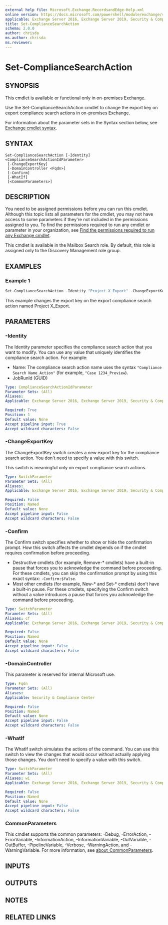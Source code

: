 ```yaml
---
external help file: Microsoft.Exchange.RecordsandEdge-Help.xml
online version: https://docs.microsoft.com/powershell/module/exchange/set-compliancesearchaction
applicable: Exchange Server 2016, Exchange Server 2019, Security & Compliance Center
title: Set-ComplianceSearchAction
schema: 2.0.0
author: chrisda
ms.author: chrisda
ms.reviewer:
---
```


# Set-ComplianceSearchAction

## SYNOPSIS
This cmdlet is available or functional only in on-premises Exchange.

Use the Set-ComplianceSearchAction cmdlet to change the export key on export compliance search actions in on-premises Exchange.

For information about the parameter sets in the Syntax section below, see [Exchange cmdlet syntax](https://docs.microsoft.com/powershell/exchange/exchange-cmdlet-syntax).

## SYNTAX

```
Set-ComplianceSearchAction [-Identity] <ComplianceSearchActionIdParameter>
 [-ChangeExportKey]
 [-DomainController <Fqdn>]
 [-Confirm]
 [-WhatIf]
 [<CommonParameters>]
```

## DESCRIPTION
You need to be assigned permissions before you can run this cmdlet. Although this topic lists all parameters for the cmdlet, you may not have access to some parameters if they're not included in the permissions assigned to you. To find the permissions required to run any cmdlet or parameter in your organization, see [Find the permissions required to run any Exchange cmdlet](https://docs.microsoft.com/powershell/exchange/find-exchange-cmdlet-permissions).

This cmdlet is available in the Mailbox Search role. By default, this role is assigned only to the Discovery Management role group.

## EXAMPLES

### Example 1
```powershell
Set-ComplianceSearchAction -Identity "Project X_Export" -ChangeExportKey
```

This example changes the export key on the export compliance search action named Project X\_Export.

## PARAMETERS

### -Identity
The Identity parameter specifies the compliance search action that you want to modify. You can use any value that uniquely identifies the compliance search action. For example:

- Name: The compliance search action name uses the syntax `"Compliance Search Name_Action"` (for example, `"Case 1234_Preview`).
- JobRunId (GUID)

```yaml
Type: ComplianceSearchActionIdParameter
Parameter Sets: (All)
Aliases:
Applicable: Exchange Server 2016, Exchange Server 2019, Security & Compliance Center

Required: True
Position: 1
Default value: None
Accept pipeline input: True
Accept wildcard characters: False
```

### -ChangeExportKey
The ChangeExportKey switch creates a new export key for the compliance search action. You don't need to specify a value with this switch.

This switch is meaningful only on export compliance search actions.

```yaml
Type: SwitchParameter
Parameter Sets: (All)
Aliases:
Applicable: Exchange Server 2016, Exchange Server 2019, Security & Compliance Center

Required: False
Position: Named
Default value: None
Accept pipeline input: False
Accept wildcard characters: False
```

### -Confirm
The Confirm switch specifies whether to show or hide the confirmation prompt. How this switch affects the cmdlet depends on if the cmdlet requires confirmation before proceeding.

- Destructive cmdlets (for example, Remove-\* cmdlets) have a built-in pause that forces you to acknowledge the command before proceeding. For these cmdlets, you can skip the confirmation prompt by using this exact syntax: `-Confirm:$false`.
- Most other cmdlets (for example, New-\* and Set-\* cmdlets) don't have a built-in pause. For these cmdlets, specifying the Confirm switch without a value introduces a pause that forces you acknowledge the command before proceeding.

```yaml
Type: SwitchParameter
Parameter Sets: (All)
Aliases: cf
Applicable: Exchange Server 2016, Exchange Server 2019, Security & Compliance Center

Required: False
Position: Named
Default value: None
Accept pipeline input: False
Accept wildcard characters: False
```

### -DomainController
This parameter is reserved for internal Microsoft use.

```yaml
Type: Fqdn
Parameter Sets: (All)
Aliases:
Applicable: Security & Compliance Center

Required: False
Position: Named
Default value: None
Accept pipeline input: False
Accept wildcard characters: False
```

### -WhatIf
The WhatIf switch simulates the actions of the command. You can use this switch to view the changes that would occur without actually applying those changes. You don't need to specify a value with this switch.

```yaml
Type: SwitchParameter
Parameter Sets: (All)
Aliases: wi
Applicable: Exchange Server 2016, Exchange Server 2019, Security & Compliance Center

Required: False
Position: Named
Default value: None
Accept pipeline input: False
Accept wildcard characters: False
```

### CommonParameters
This cmdlet supports the common parameters: -Debug, -ErrorAction, -ErrorVariable, -InformationAction, -InformationVariable, -OutVariable, -OutBuffer, -PipelineVariable, -Verbose, -WarningAction, and -WarningVariable. For more information, see [about_CommonParameters](https://go.microsoft.com/fwlink/p/?LinkID=113216).

## INPUTS

###  

## OUTPUTS

###  

## NOTES

## RELATED LINKS
